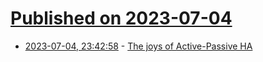 # [Published on 2023-07-04](index.md)

* [2023-07-04, 23:42:58](https://lobste.rs/s/0ggn3k/joys_active_passive_ha) - [The joys of Active-Passive HA](https://cyrnel.net/joys-of-active-passive-ha/)
